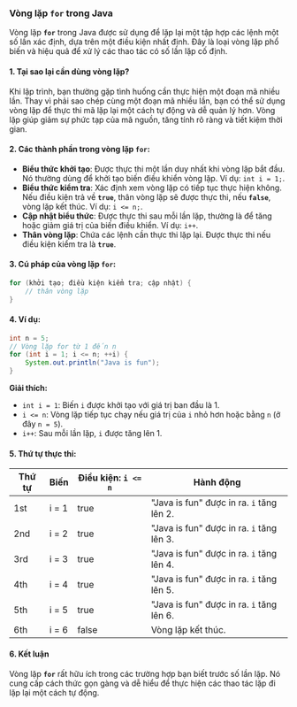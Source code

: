 ### Vòng lặp **`for`** trong Java

Vòng lặp **`for`** trong Java được sử dụng để lặp lại một tập hợp các lệnh một số lần xác định, dựa trên một điều kiện nhất định. Đây là loại vòng lặp phổ biến và hiệu quả để xử lý các thao tác có số lần lặp cố định.

#### 1. Tại sao lại cần dùng vòng lặp?

Khi lập trình, bạn thường gặp tình huống cần thực hiện một đoạn mã nhiều lần. Thay vì phải sao chép cùng một đoạn mã nhiều lần, bạn có thể sử dụng vòng lặp để thực thi mã lặp lại một cách tự động và dễ quản lý hơn. Vòng lặp giúp giảm sự phức tạp của mã nguồn, tăng tính rõ ràng và tiết kiệm thời gian.

#### 2. Các thành phần trong vòng lặp **`for`**:

- **Biểu thức khởi tạo**: Được thực thi một lần duy nhất khi vòng lặp bắt đầu. Nó thường dùng để khởi tạo biến điều khiển vòng lặp. Ví dụ: `int i = 1;`.
- **Biểu thức kiểm tra**: Xác định xem vòng lặp có tiếp tục thực hiện không. Nếu điều kiện trả về **`true`**, thân vòng lặp sẽ được thực thi, nếu **`false`**, vòng lặp kết thúc. Ví dụ: `i <= n;`.
- **Cập nhật biểu thức**: Được thực thi sau mỗi lần lặp, thường là để tăng hoặc giảm giá trị của biến điều khiển. Ví dụ: `i++`.
- **Thân vòng lặp**: Chứa các lệnh cần thực thi lặp lại. Được thực thi nếu điều kiện kiểm tra là **`true`**.

#### 3. Cú pháp của vòng lặp **`for`**:

```java
for (khởi tạo; điều kiện kiểm tra; cập nhật) {
    // thân vòng lặp
}
```

#### 4. Ví dụ:

```java
int n = 5;
// Vòng lặp for từ 1 đến n
for (int i = 1; i <= n; ++i) {
    System.out.println("Java is fun");
}
```

**Giải thích:**
- `int i = 1`: Biến `i` được khởi tạo với giá trị ban đầu là 1.
- `i <= n`: Vòng lặp tiếp tục chạy nếu giá trị của `i` nhỏ hơn hoặc bằng `n` (ở đây `n = 5`).
- `i++`: Sau mỗi lần lặp, `i` được tăng lên 1.

#### 5. Thứ tự thực thi:

| Thứ tự | Biến   | Điều kiện: `i <= n` | Hành động                  |
|--------|--------|---------------------|----------------------------|
| 1st    | i = 1  | true                | "Java is fun" được in ra. `i` tăng lên 2. |
| 2nd    | i = 2  | true                | "Java is fun" được in ra. `i` tăng lên 3. |
| 3rd    | i = 3  | true                | "Java is fun" được in ra. `i` tăng lên 4. |
| 4th    | i = 4  | true                | "Java is fun" được in ra. `i` tăng lên 5. |
| 5th    | i = 5  | true                | "Java is fun" được in ra. `i` tăng lên 6. |
| 6th    | i = 6  | false               | Vòng lặp kết thúc.         |

#### 6. Kết luận

Vòng lặp **`for`** rất hữu ích trong các trường hợp bạn biết trước số lần lặp. Nó cung cấp cách thức gọn gàng và dễ hiểu để thực hiện các thao tác lặp đi lặp lại một cách tự động.
